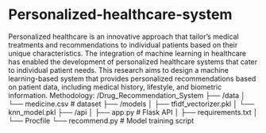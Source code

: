 # Personalized-healthcare-system
Personalized healthcare is an innovative approach that tailor’s medical treatments and recommendations to individual patients based on their unique characteristics.
The integration of machine learning in healthcare has enabled the development of personalized healthcare systems that cater to individual patient needs. This research aims to design a machine learning-based system that provides personalized recommendations based on patient data, including medical history, lifestyle, and biometric information.
Methodology:
/Drug_Recommendation_System
├── /data
│   └── medicine.csv  # dataset
├── /models
│   ├── tfidf_vectorizer.pkl
│   └── knn_model.pkl
├── /api
│   ├── app.py        # Flask API
│   ├── requirements.txt
│   └── Procfile
└── recommend.py      # Model training script
